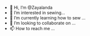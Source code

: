 - 👋 Hi, I’m @Zayalanda
- 👀 I’m interested in sewing...
- 🌱 I’m currently learning how to sew ...
- 💞️ I’m looking to collaborate on  ...
- 📫 How to reach me ...

<!---
Zayalanda/Zayalanda is a ✨ special ✨ repository because its `README.md` (this file) appears on your GitHub profile.
You can click the Preview link to take a look at your changes.
--->
